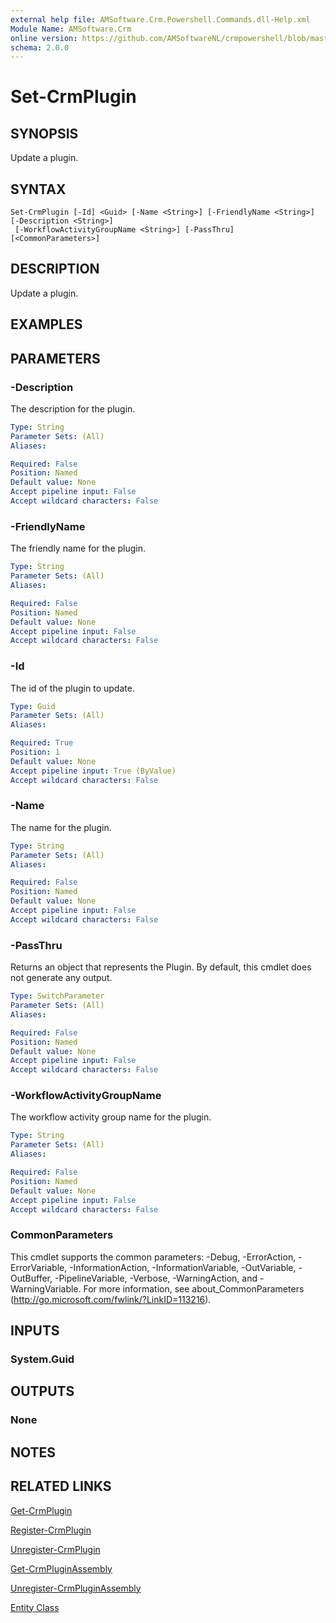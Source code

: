 ```yaml
---
external help file: AMSoftware.Crm.Powershell.Commands.dll-Help.xml
Module Name: AMSoftware.Crm
online version: https://github.com/AMSoftwareNL/crmpowershell/blob/master/docs/Set-CrmPlugin.md
schema: 2.0.0
---
```


# Set-CrmPlugin

## SYNOPSIS
Update a plugin.

## SYNTAX

```
Set-CrmPlugin [-Id] <Guid> [-Name <String>] [-FriendlyName <String>] [-Description <String>]
 [-WorkflowActivityGroupName <String>] [-PassThru] [<CommonParameters>]
```

## DESCRIPTION
Update a plugin.

## EXAMPLES

## PARAMETERS

### -Description
The description for the plugin.

```yaml
Type: String
Parameter Sets: (All)
Aliases:

Required: False
Position: Named
Default value: None
Accept pipeline input: False
Accept wildcard characters: False
```

### -FriendlyName
The friendly name for the plugin.

```yaml
Type: String
Parameter Sets: (All)
Aliases:

Required: False
Position: Named
Default value: None
Accept pipeline input: False
Accept wildcard characters: False
```

### -Id
The id of the plugin to update.

```yaml
Type: Guid
Parameter Sets: (All)
Aliases:

Required: True
Position: 1
Default value: None
Accept pipeline input: True (ByValue)
Accept wildcard characters: False
```

### -Name
The name for the plugin.

```yaml
Type: String
Parameter Sets: (All)
Aliases:

Required: False
Position: Named
Default value: None
Accept pipeline input: False
Accept wildcard characters: False
```

### -PassThru
Returns an object that represents the Plugin. By default, this cmdlet does not generate any output.

```yaml
Type: SwitchParameter
Parameter Sets: (All)
Aliases:

Required: False
Position: Named
Default value: None
Accept pipeline input: False
Accept wildcard characters: False
```

### -WorkflowActivityGroupName
The workflow activity group name for the plugin.

```yaml
Type: String
Parameter Sets: (All)
Aliases:

Required: False
Position: Named
Default value: None
Accept pipeline input: False
Accept wildcard characters: False
```

### CommonParameters
This cmdlet supports the common parameters: -Debug, -ErrorAction, -ErrorVariable, -InformationAction, -InformationVariable, -OutVariable, -OutBuffer, -PipelineVariable, -Verbose, -WarningAction, and -WarningVariable. For more information, see about_CommonParameters (http://go.microsoft.com/fwlink/?LinkID=113216).

## INPUTS

### System.Guid
## OUTPUTS

### None
## NOTES

## RELATED LINKS

[Get-CrmPlugin](Get-CrmPlugin.md)

[Register-CrmPlugin](Register-CrmPlugin.md)

[Unregister-CrmPlugin](Unregister-CrmPlugin.md)

[Get-CrmPluginAssembly](Get-CrmPluginAssembly.md)

[Unregister-CrmPluginAssembly](Unregister-CrmPluginAssembly.md)

[Entity Class](https://msdn.microsoft.com/library/microsoft.xrm.sdk.entity.aspx)
